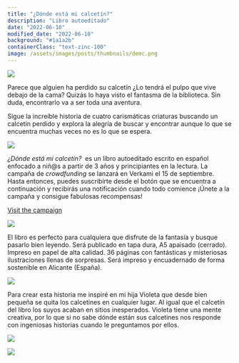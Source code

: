 ```yaml
---
title: "¿Dónde está mi calcetín?"
description: "Libro autoeditado"
date: "2022-06-10"
modified_date: "2022-06-10"
background: "#1a1a2b"
containerClass: "text-zinc-100"
image: /assets/images/posts/thumbnails/demc.png
---
```


![](/assets/images/posts/donde_esta_mi_calcetin/demc001.png)

Parece que alguien ha perdido su calcetín ¿Lo tendrá el pulpo que vive debajo de la cama? Quizás lo haya visto el fantasma de la biblioteca. Sin duda, encontrarlo va a ser toda una aventura.

Sigue la increíble historia de cuatro carismáticas criaturas buscando un calcetín perdido y explora la alegría de buscar y encontrar aunque lo que se encuentra muchas veces no es lo que se espera.

![](/assets/images/posts/donde_esta_mi_calcetin/demc002.png)

*¿Dónde está mi calcetín?* &nbsp;es un libro autoeditado escrito en español enfocado a niñ@s a partir de 3 años y principiantes en la lectura. La campaña de *crowdfunding* se lanzará en Verkami el 15 de septiembre. Hasta entonces, puedes suscribirte desde el botón que se encuentra a continuación y recibirás una notificación cuando todo comience ¡Únete a la campaña y consigue fabulosas recompensas! <div className="flex justify-center"><a target="_blank" className="text-xl md:text-2xl px-8 py-5 m-8 rounded-md inline-block text-zinc-100 transition ease-in-out hover:scale-110 duration-200 cursor-pointer bg-indigo-800 hover:bg-indigo-500 hover:no-underline no-underline font-normal" href="https://www.verkami.com/projects/33313-donde-esta-mi-calcetin">Visit the campaign</a></div>

![](/assets/images/posts/donde_esta_mi_calcetin/demc003.png)

El libro es perfecto para cualquiera que disfrute de la fantasía y busque pasarlo bien leyendo. Será publicado en tapa dura, A5 apaisado (cerrado). Impreso en papel de alta calidad. 36 páginas con fantásticas y misteriosas ilustraciones llenas de sorpresas. Será impreso y encuadernado de forma sostenible en Alicante (España).



![](/assets/images/posts/donde_esta_mi_calcetin/demc004.png)

Para crear esta historia me inspiré en mi hija Violeta que desde bien pequeña se quita los calcetines en cualquier lugar. Al igual que el calcetín del libro los suyos acaban en sitios inesperados. Violeta tiene una mente creativa, por lo que si no sabe dónde están sus calcetines nos responde con ingeniosas historias cuando le preguntamos por ellos.

![](/assets/images/posts/donde_esta_mi_calcetin/demc005.png)

![](/assets/images/posts/donde_esta_mi_calcetin/demc006.png)
